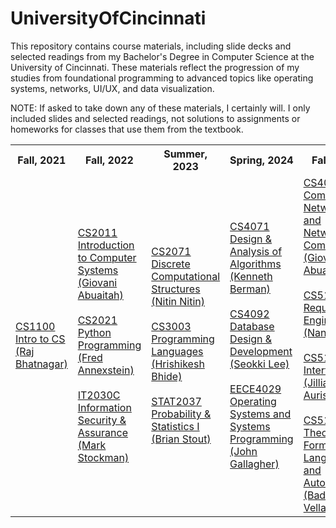 # UniversityOfCincinnati

This repository contains course materials, including slide decks and selected readings from my Bachelor's Degree in Computer Science at the University of Cincinnati. These materials reflect the progression of my studies from foundational programming to advanced topics like operating systems, networks, UI/UX, and data visualization.

NOTE: If asked to take down any of these materials, I certainly will. I only included slides and selected readings, not solutions to assignments or homeworks for classes that use them from the textbook.

<table>
  <tr>
    <th>Fall, 2021</th>
    <th>Fall, 2022</th>
    <th>Summer, 2023</th>
    <th>Spring, 2024</th>
    <th>Fall, 2024</th>
    <th>Spring, 2025</th>
  </tr>
  <tr>
    <td>
      <a href="https://github.com/OwenAEdwards/UniversityOfCincinnati/tree/main/CS1100%20Intro%20to%20CS" target="_blank" rel="noopener noreferrer">CS1100 Intro to CS (Raj Bhatnagar)</a>
    </td>
    <td>
      <a href="https://github.com/OwenAEdwards/UniversityOfCincinnati/tree/main/CS2011%20Introduction%20to%20Computer%20Systems" target="_blank" rel="noopener noreferrer">CS2011 Introduction to Computer Systems (Giovani Abuaitah)</a>
      <br>
      <br>
      <a href="https://github.com/OwenAEdwards/UniversityOfCincinnati/tree/main/CS2021%20Python%20Programming" target="_blank" rel="noopener noreferrer">CS2021 Python Programming (Fred Annexstein)</a>
      <br>
      <br>
      <a href="https://github.com/OwenAEdwards/UniversityOfCincinnati/tree/main/IT2030C%20Information%20Security%20%26%20Assurance" target="_blank" rel="noopener noreferrer">IT2030C Information Security & Assurance (Mark Stockman)</a>
    </td>
    <td>
      <a href="https://github.com/OwenAEdwards/UniversityOfCincinnati/tree/main/CS2071%20Discrete%20Computational%20Structures" target="_blank" rel="noopener noreferrer">CS2071 Discrete Computational Structures (Nitin Nitin)</a>
      <br>
      <br>
      <a href="https://github.com/OwenAEdwards/UniversityOfCincinnati/tree/main/CS3003%20Programming%20Languages" target="_blank" rel="noopener noreferrer">CS3003 Programming Languages (Hrishikesh Bhide)</a>
      <br>
      <br>
      <a href="https://github.com/OwenAEdwards/UniversityOfCincinnati/tree/main/STAT2037%20Probability%20%26%20Statistics%20I" target="_blank" rel="noopener noreferrer">STAT2037 Probability & Statistics I (Brian Stout)</a>
    </td>
    <td>
      <a href="https://github.com/OwenAEdwards/UniversityOfCincinnati/tree/main/CS4071%20Design%20%26%20Analysis%20of%20Algorithms" target="_blank" rel="noopener noreferrer">CS4071 Design & Analysis of Algorithms (Kenneth Berman)</a>
      <br>
      <br>
      <a href="https://github.com/OwenAEdwards/UniversityOfCincinnati/tree/main/CS4092%20Database%20Design%20%26%20Development" target="_blank" rel="noopener noreferrer">CS4092 Database Design & Development (Seokki Lee)</a>
      <br>
      <br>
      <a href="https://github.com/OwenAEdwards/UniversityOfCincinnati/tree/main/EECE4029%20Operating%20Systems%20and%20Systems%20Programming" target="_blank" rel="noopener noreferrer">EECE4029 Operating Systems and Systems Programming (John Gallagher)</a>
    </td>
    <td>
      <a href="https://github.com/OwenAEdwards/UniversityOfCincinnati/tree/main/CS4065%20Computer%20Networks%20and%20Networked%20Computing" target="_blank" rel="noopener noreferrer">CS4065 Computer Networks and Networked Computing (Giovani Abuaitah)</a>
      <br>
      <br>
      <a href="https://github.com/OwenAEdwards/UniversityOfCincinnati/tree/main/CS5127%20Requirements%20Engineering" target="_blank" rel="noopener noreferrer">CS5127 Requirements Engineering (Nan Niu)</a>
      <br>
      <br>
      <a href="https://github.com/OwenAEdwards/UniversityOfCincinnati/tree/main/CS5167%20User%20Interface%20I" target="_blank" rel="noopener noreferrer">CS5167 User Interface I (Jillian Aurisano)</a>
      <br>
      <br>
      <a href="https://github.com/OwenAEdwards/UniversityOfCincinnati/tree/main/CS5170%20The%20Theory%20of%20Formal%20Languages%20and%20Automata" target="_blank" rel="noopener noreferrer">CS5170 The Theory of Formal Languages and Automata (Badri Vellambi)</a>
    </td>
    <td>
      <a href="https://github.com/OwenAEdwards/UniversityOfCincinnati/tree/main/CS5124%20Engineering%20Interactive%20Visual%20Interfaces%20for%20Data%20Science" target="_blank" rel="noopener noreferrer">CS5124 Engineering Interactive Visual Interfaces for Data Science (Jillian Aurisano)</a>
      <br>
      <br>
      <a href="https://github.com/OwenAEdwards/UniversityOfCincinnati/tree/main/CS5156%20Security%20Vulnerability%20Assessment" target="_blank" rel="noopener noreferrer">CS5156 Security Vulnerability Assessment (Giovani Abuaitah)</a>
    </td>
  </tr>
</table>
